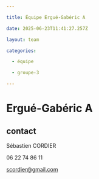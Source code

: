 ```yaml
---

title: Équipe Ergué-Gabéric A

date: 2025-06-23T11:41:27.257Z

layout: team

categories:

  - équipe

  - groupe-3

---
```


# Ergué-Gabéric A



## contact 

Sébastien CORDIER

06 22 74 86 11

scordier@gmail.com

